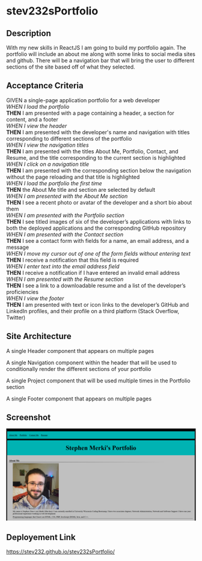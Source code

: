 # stev232sPortfolio

## Description

With my new skills in ReactJS I am going to build my portfolio again. The portfolio will include an about me along with some links to social media sites and github. There will be a navigation bar that will bring the user to different sections of the site based off of what they selected.

## Acceptance Criteria

GIVEN a single-page application portfolio for a web developer<br>
*WHEN I load the portfolio*<br>
__THEN__ I am presented with a page containing a header, a section for content, and a footer<br>
*WHEN I view the header*<br>
__THEN__ I am presented with the developer's name and navigation with titles corresponding to different sections of the portfolio<br>
*WHEN I view the navigation titles*<br>
__THEN__ I am presented with the titles About Me, Portfolio, Contact, and Resume, and the title corresponding to the current section is highlighted<br>
*WHEN I click on a navigation title*<br>
__THEN__ I am presented with the corresponding section below the navigation without the page reloading and that title is highlighted<br>
*WHEN I load the portfolio the first time*<br>
__THEN__ the About Me title and section are selected by default<br>
*WHEN I am presented with the About Me section*<br>
__THEN__ I see a recent photo or avatar of the developer and a short bio about them<br>
*WHEN I am presented with the Portfolio section*<br>
__THEN__ I see titled images of six of the developer’s applications with links to both the deployed applications and the corresponding GitHub repository<br>
*WHEN I am presented with the Contact section*<br>
__THEN__ I see a contact form with fields for a name, an email address, and a message<br>
*WHEN I move my cursor out of one of the form fields without entering text*<br>
__THEN__ I receive a notification that this field is required<br>
*WHEN I enter text into the email address field*<br>
__THEN__ I receive a notification if I have entered an invalid email address<br>
*WHEN I am presented with the Resume section*<br>
__THEN__ I see a link to a downloadable resume and a list of the developer’s proficiencies<br>
*WHEN I view the footer*<br>
__THEN__ I am presented with text or icon links to the developer’s GitHub and LinkedIn profiles, and their profile on a third platform (Stack Overflow, Twitter)<br>

## Site Architecture

A single Header component that appears on multiple pages

A single Navigation component within the header that will be used to conditionally render the different sections of your portfolio

A single Project component that will be used multiple times in the Portfolio section

A single Footer component that appears on multiple pages

## Screenshot

![plot](./src/images/homePage.PNG)

## Deployement Link

https://stev232.github.io/stev232sPortfolio/